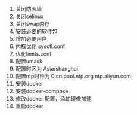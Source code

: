 1. 关闭防火墙
2. 关闭selinux
3. 关闭swap内存
4. 安装必要的软件包
5. 增加必要用户
6. 内核优化  sysctl.conf
7. 优化limits.conf
5. 配置umask
6. 配置时区为 Asia/shanghai
7. 配置ntp时钟为 0.cn.pool.ntp.org  ntp.aliyun.com
8. 安装docker
9. 安装docker-compose
10. 修改docker 配置，添加镜像加速
11. 重启docker
